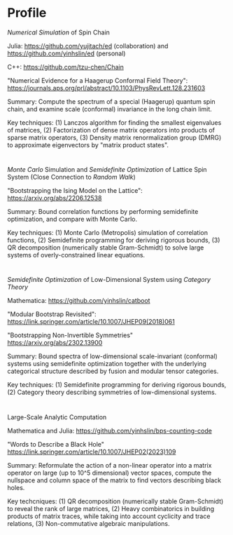 # Profile

*Numerical Simulation* of Spin Chain

Julia: https://github.com/yujitach/ed (collaboration) and https://github.com/yinhslin/ed (personal)

C++: https://github.com/tzu-chen/Chain

"Numerical Evidence for a Haagerup Conformal Field Theory": https://journals.aps.org/prl/abstract/10.1103/PhysRevLett.128.231603

Summary: Compute the spectrum of a special (Haagerup) quantum spin chain, and examine scale (conformal) invariance in the long chain limit.

Key techniques: (1) Lanczos algorithm for finding the smallest eigenvalues of matrices, (2) Factorization of dense matrix operators into products of sparse matrix operators, (3) Density matrix renormalization group (DMRG) to approximate eigenvectors by "matrix product states".

#

*Monte Carlo* Simulation and *Semidefinite Optimization* of Lattice Spin System (Close Connection to *Random Walk*)

"Bootstrapping the Ising Model on the Lattice": https://arxiv.org/abs/2206.12538

Summary: Bound correlation functions by performing semidefinite optimization, and compare with Monte Carlo.

Key techniques: (1) Monte Carlo (Metropolis) simulation of correlation functions, (2) Semidefinite programming for deriving rigorous bounds, (3) QR decomposition (numerically stable Gram-Schmidt) to solve large systems of overly-constrained linear equations.

#

*Semidefinite Optimization* of Low-Dimensional System using *Category Theory*

Mathematica: https://github.com/yinhslin/catboot

"Modular Bootstrap Revisited": https://link.springer.com/article/10.1007/JHEP09(2018)061

"Bootstrapping Non-Invertible Symmetries" https://arxiv.org/abs/2302.13900

Summary: Bound spectra of low-dimensional scale-invariant (conformal) systems using semidefinite optimization together with the underlying categorical structure described by fusion and modular tensor categories.

Key techniques: (1) Semidefinite programming for deriving rigorous bounds, (2) Category theory describing symmetries of low-dimensional systems.

#

Large-Scale Analytic Computation

Mathematica and Julia: https://github.com/yinhslin/bps-counting-code

"Words to Describe a Black Hole" https://link.springer.com/article/10.1007/JHEP02(2023)109

Summary: Reformulate the action of a non-linear operator into a matrix operator on large (up to 10^5 dimensional) vector spaces, compute the nullspace and column space of the matrix to find vectors describing black holes.

Key techcniques: (1) QR decomposition (numerically stable Gram-Schmidt) to reveal the rank of large matrices, (2) Heavy combinatorics in building products of matrix traces, while taking into account cyclicity and trace relations, (3) Non-commutative algebraic manipulations.
